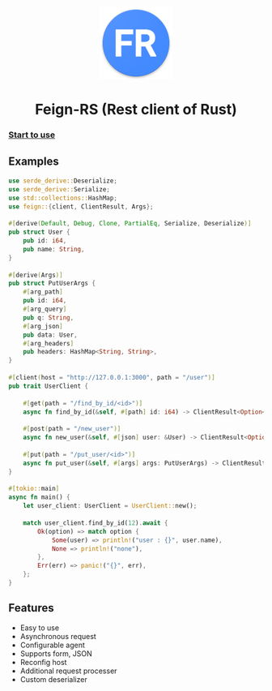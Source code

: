 <div align="center">

![](images/icon.png)

</div>

<h1 align="center">
Feign-RS (Rest client of Rust)
</h1>

### [Start to use](https://github.com/niuhuan/feign-rs/tree/master/guides)

## Examples

```rust
use serde_derive::Deserialize;
use serde_derive::Serialize;
use std::collections::HashMap;
use feign::{client, ClientResult, Args};

#[derive(Default, Debug, Clone, PartialEq, Serialize, Deserialize)]
pub struct User {
    pub id: i64,
    pub name: String,
}

#[derive(Args)]
pub struct PutUserArgs {
    #[arg_path]
    pub id: i64,
    #[arg_query]
    pub q: String,
    #[arg_json]
    pub data: User,
    #[arg_headers]
    pub headers: HashMap<String, String>,
}

#[client(host = "http://127.0.0.1:3000", path = "/user")]
pub trait UserClient {

    #[get(path = "/find_by_id/<id>")]
    async fn find_by_id(&self, #[path] id: i64) -> ClientResult<Option<User>>;

    #[post(path = "/new_user")]
    async fn new_user(&self, #[json] user: &User) -> ClientResult<Option<String>>;

    #[put(path = "/put_user/<id>")]
    async fn put_user(&self, #[args] args: PutUserArgs) -> ClientResult<User>;
}

#[tokio::main]
async fn main() {
    let user_client: UserClient = UserClient::new();

    match user_client.find_by_id(12).await {
        Ok(option) => match option {
            Some(user) => println!("user : {}", user.name),
            None => println!("none"),
        },
        Err(err) => panic!("{}", err),
    };
}
```

## Features

- Easy to use
- Asynchronous request
- Configurable agent
- Supports form, JSON
- Reconfig host
- Additional request processer
- Custom deserializer
